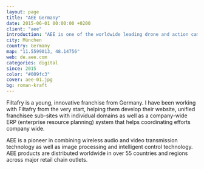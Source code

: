 ```yaml
---
layout: page
title: "AEE Germany"
date: 2015-06-01 00:00:00 +0200
client: "aee"
introduction: "AEE is one of the worldwide leading drone and action camera manufacturers."
city: München
country: Germany
map: "11.5599013, 48.14756"
web: de.aee.com
categories: digital
since: 2015
color: "#009fc3"
cover: aee-01.jpg
bg: roman-kraft
---
```


Filtafry is a young, innovative franchise from Germany. I have been working with Filtafry from the very start, helping them develop their website, unified franchisee sub-sites with individual domains as well as a company-wide ERP (enterprise resource planning) system that helps coordinating efforts company wide.


AEE is a pioneer in combining wireless audio and video transmission technology as well as image processing and intelligent control technology. AEE products are distributed worldwide in over 55 countries and regions across major retail chain outlets. 
